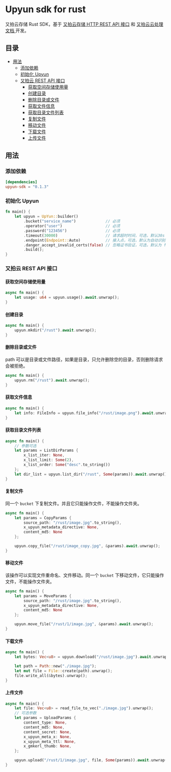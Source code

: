 # Upyun sdk for rust

又拍云存储 Rust SDK，基于 [又拍云存储 HTTP REST API 接口](https://help.upyun.com/knowledge-base/rest_api/)  和 [又拍云云处理文档 ](http://docs.upyun.com/cloud/)开发。

## 目录

* [用法](#用法)
  * [添加依赖](#添加依赖)
  * [初始化 Upyun](#初始化-upyun)
  * [又拍云 REST API 接口](#又拍云-rest-api-接口) 
    * [获取空间存储使用量](#获取空间存储使用量)
    * [创建目录](#创建目录)
    * [删除目录或文件](#删除目录或文件)
    * [获取文件信息](#获取文件信息)
    * [获取目录文件列表](#获取目录文件列表)
    * [复制文件](#复制文件)
    * [移动文件](#移动文件)
    * [下载文件](#下载文件)
    * [上传文件](#上传文件)

## 用法

### 添加依赖

```toml
[dependencies]
upyun-sdk = "0.1.3"
```

### 初始化 Upyun

```rust
fn main() {
    let upyun = UpYun::builder()
        .bucket("service_name")             // 必须
        .operator("user")                   // 必须
        .password("123456")                 // 必须
        .timeout(30000)                     // 请求超时时间，可选，默认30s
        .endpoint(Endpoint::Auto)           // 接入点，可选，默认为自动识别接入点
        .danger_accept_invalid_certs(false) // 忽略证书验证，可选，默认为 false
        .build();
}
```

### 又拍云 REST API 接口

#### 获取空间存储使用量

```rust
async fn main() {
    let usage: u64 = upyun.usage().await.unwrap();
}
```

#### 创建目录

```rust
async fn main() { 
    upyun.mkdir("/rust").await.unwrap();
}
```

#### 删除目录或文件

path 可以是目录或文件路径，如果是目录，只允许删除空的目录，否则删除请求会被拒绝。

```rust
async fn main() {
    upyun.rm("/rust").await.unwrap();
}
```

#### 获取文件信息

```rust
async fn main() {
    let info: FileInfo = upyun.file_info("/rust/image.png").await.unwrap();
}
```

#### 获取目录文件列表

```rust
async fn main() {
    // 参数可选
    let params = ListDirParams {
        x_list_iter: None,
        x_list_limit: Some(2),
        x_list_order: Some("desc".to_string())
    };
    let dir_list = upyun.list_dir("/rust", Some(params)).await.unwrap();
}
```

#### 复制文件

同一个 `bucket` 下复制文件。并且它只能操作文件，不能操作文件夹。

```rust
async fn main() {
    let params = CopyParams {
        source_path: "/rust/image.jpg".to_string(),
        x_upyun_metadata_directive: None,
        content_md5: None
    };

    upyun.copy_file("/rust/image_copy.jpg", &params).await.unwrap();
}
```

#### 移动文件

该操作可以实现文件重命名、文件移动。同一个 `bucket` 下移动文件，它只能操作文件，不能操作文件夹。

```rust
async fn main() {
    let params = MoveParams {
        source_path: "/rust/image.jpg".to_string(),
        x_upyun_metadata_directive: None,
        content_md5: None
    };

    upyun.move_file("/rust/1/image.jpg", &params).await.unwrap();
}
```

#### 下载文件

```rust
async fn main() {
    let bytes: Vec<u8> = upyun.download("/rust/image.jpg").await.unwrap();

    let path = Path::new("./image.jpg");
    let mut file = File::create(path).unwrap();
    file.write_all(&bytes).unwrap();
}
```

#### 上传文件

```rust
async fn main() {
    let file: Vec<u8> = read_file_to_vec("./image.jpg").unwrap();
    // 可选参数
    let params = UploadParams {
        content_type: None,
        content_md5: None,
        content_secret: None,
        x_upyun_meta_x: None,
        x_upyun_meta_ttl: None,
        x_gmkerl_thumb: None,
    };

    upyun.upload("/rust/1/image.jpg", file, Some(params)).await.unwrap()
}
```